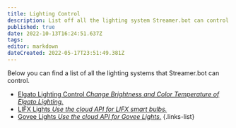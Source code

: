 ```yaml
---
title: Lighting Control
description: List off all the lighting system Streamer.bot can control.
published: true
date: 2022-10-13T16:24:51.637Z
tags: 
editor: markdown
dateCreated: 2022-05-17T23:51:49.381Z
---
```


Below you can find a list of all the lighting systems that Streamer.bot can control.


* [Elgato Lighting Control *Change Brightness and Color Temperature of Elgato Lighting.*](/extensions/lighting-control/elgato-lighting-control)
* [LIFX Lights  *Use the cloud API for LIFX smart bulbs.*](/extensions/lighting-control/lifx-lights)
* [Govee Lights  *Use the cloud API for Govee Lights.*](/extensions/lighting-control/govee-lights)
{.links-list}